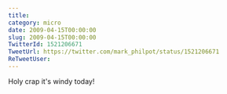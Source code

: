 ```yaml
---
title: 
category: micro
date: 2009-04-15T00:00:00
slug: 2009-04-15T00:00:00
TwitterId: 1521206671
TweetUrl: https://twitter.com/mark_philpot/status/1521206671
ReTweetUser: 
---
```


Holy crap it's windy today!